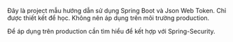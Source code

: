 Đây là project mẫu hướng dẫn sử dụng Spring Boot và Json Web Token.
Chỉ được thiết kết để học.
Không nên áp dụng trên môi trường production.

Để áp dụng trên production cần tìm hiểu để kết hợp với Spring-Security.
